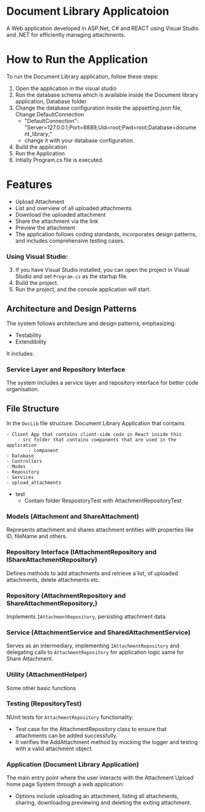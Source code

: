 # Document Library Applicatoion

A Web application developed in ASP.Net, C# and REACT using Visual Studio and .NET for efficiently managing attachments.

# How to Run the Application

To run the Document Library application, follow these steps:

1. Open the application in the visual studio
2. Run the database schema which is available inside the Document library application, Database folder
3. Change the database configuration inside the appsetting.json file, Change DefaultConnection
    - "DefaultConnection": "Server=127.0.0.1;Port=8889;Uid=root;Pwd=root;Database=document_library;"
    - change it with your database configuration.
4. Build the application
5. Run the Application
6. Intially Program.cs file is executed.

# Features

- Upload Attachment
- List and overview of all uploaded attachments
- Download the uploaded attachment
- Share the attachment via the link
- Preview the attachment
- The application follows coding standards, incorporates design patterns, and includes comprehensive testing cases.


### Using Visual Studio:

3. If you have Visual Studio installed, you can open the project in Visual Studio and set `Program.cs` as the startup file.
4. Build the project.
5. Run the project, and the console application will start.


## Architecture and Design Patterns

The system follows architecture and design patterns, emphasizing:
- Testability
- Extendibility

It includes:

### Service Layer and Repository Interface

The system includes a service layer and repository interface for better code organisation.

## File Structure

In the `DocLib` file structure: Document Library Application that contains

    - Client App that contains client-side code in React inside this
        - src folder that contains components that are used in the application
            - component
    - Database
    - Controllers
    - Modes
    - Repository
    - Services
    - upload_attachments
- test
    - Contain folder RespostoryTest with AttachmentRepositoryTest


### Models (Attachment and  ShareAttachment)

Represents attachment and shares attachment entities with properties like ID, fileName and others.

### Repository Interface (IAttachmentRepository and IShareAttachmentRepository)

Defines methods to add attachments and retrieve a list, of uploaded attachments, delete attachments etc.

### Repository (AttachmentRepository and ShareAttachmentRepository,)

Implements `IAttachmentRepository`, persisting attachment data.

### Service (AttachmentService and SharedAttachmentService)

Serves as an intermediary, implementing `IAttachmentRepository` and delegating calls to `AttachmentRepository` for application logic same for Share Attachment.

### Utility (AttachmentHelper)

Some other basic functions

### Testing (RepositoryTest)

NUnit tests for `AttachmentRepository` functionality:

- Test case for the AttachmentRepository class to ensure that attachments can be added successfully.
- It verifies the AddAttachment method by mocking the logger and testing with a valid attachment object.

### Application (Document Library Application)

The main entry point where the user interacts with the Attachment Upload home page System through a web application:

- Options include uploading an attachment, listing all attachments, sharing, downloading previewing and deleting the exiting attachment.


